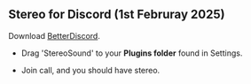 ## Stereo for Discord (1st Februray 2025)
Download [BetterDiscord](https://betterdiscord.app/).
+ Drag 'StereoSound' to your **Plugins folder** found in Settings.
- Join call, and you should have stereo.
